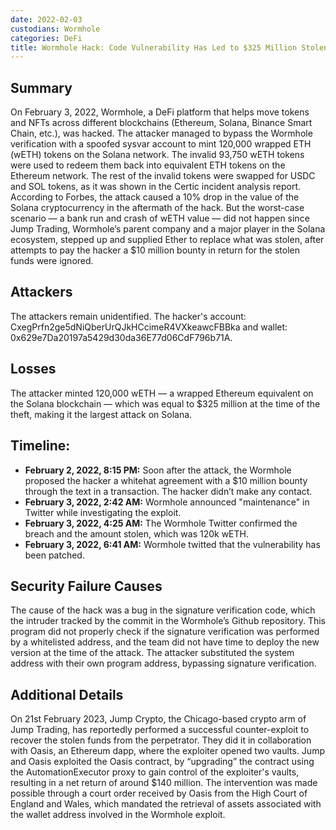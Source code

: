 ```yaml
---
date: 2022-02-03
custodians: Wormhole
categories: DeFi
title: Wormhole Hack: Code Vulnerability Has Led to $325 Million Stolen
---
```


## Summary

On February 3, 2022, Wormhole, a DeFi platform that helps move tokens and NFTs across different blockchains (Ethereum, Solana, Binance Smart Chain, etc.), was hacked. The attacker managed to bypass the Wormhole verification with a spoofed sysvar account to mint 120,000 wrapped ETH (wETH) tokens on the Solana network. The invalid 93,750 wETH tokens were used to redeem them back into equivalent ETH tokens on the Ethereum network. The rest of the invalid tokens were swapped for USDC and SOL tokens, as it was shown in the Certic incident analysis report. According to Forbes, the attack caused a 10% drop in the value of the Solana cryptocurrency in the aftermath of the hack. But the worst-case scenario — a bank run and crash of wETH value — did not happen since Jump Trading, Wormhole’s parent company and a major player in the Solana ecosystem, stepped up and supplied Ether to replace what was stolen, after attempts to pay the hacker a $10 million bounty in return for the stolen funds were ignored.

## Attackers

The attackers remain unidentified. The hacker's account: CxegPrfn2ge5dNiQberUrQJkHCcimeR4VXkeawcFBBka and wallet: 0x629e7Da20197a5429d30da36E77d06CdF796b71A.

## Losses

The attacker minted 120,000 wETH — a wrapped Ethereum equivalent on the Solana blockchain — which was equal to $325 million at the time of the theft, making it the largest attack on Solana.

## Timeline:

- **February 2, 2022, 8:15 PM:** Soon after the attack, the Wormhole proposed the hacker a whitehat agreement with a $10 million bounty through the text in a transaction. The hacker didn’t make any contact.
- **February 3, 2022, 2:42 AM:** Wormhole announced "maintenance" in Twitter while investigating the exploit. 
- **February 3, 2022, 4:25 AM:** The Wormhole Twitter confirmed the breach and the amount stolen, which was 120k wETH.
- **February 3, 2022, 6:41 AM:** Wormhole twitted that the vulnerability has been patched.

## Security Failure Causes

The cause of the hack was a bug in the signature verification code, which the intruder tracked by the commit in the Wormhole’s Github repository. This program did not properly check if the signature verification was performed by a whitelisted address, and the team did not have time to deploy the new version at the time of the attack. The attacker substituted the system address with their own program address, bypassing signature verification.

## Additional Details
On 21st February 2023, Jump Crypto, the Chicago-based crypto arm of Jump Trading, has reportedly performed a successful counter-exploit to recover the stolen funds from the perpetrator. They did it in collaboration with Oasis, an Ethereum dapp, where the exploiter opened two vaults. Jump and Oasis exploited the Oasis contract, by “upgrading” the contract using the AutomationExecutor proxy to gain control of the exploiter's vaults, resulting in a net return of around $140 million. The intervention was made possible through a court order received by Oasis from the High Court of England and Wales, which mandated the retrieval of assets associated with the wallet address involved in the Wormhole exploit.
